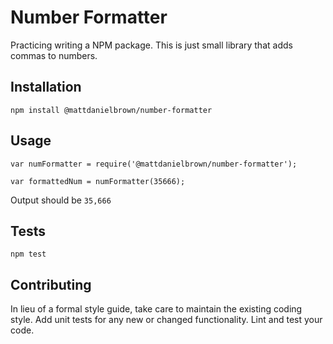 Number Formatter
=========

Practicing writing a NPM package. This is just small library that adds commas to numbers.

## Installation

  `npm install @mattdanielbrown/number-formatter`

## Usage

    var numFormatter = require('@mattdanielbrown/number-formatter');

    var formattedNum = numFormatter(35666);
  
  
  Output should be `35,666`


## Tests

  `npm test`

## Contributing

In lieu of a formal style guide, take care to maintain the existing coding style. Add unit tests for any new or changed functionality. Lint and test your code.
